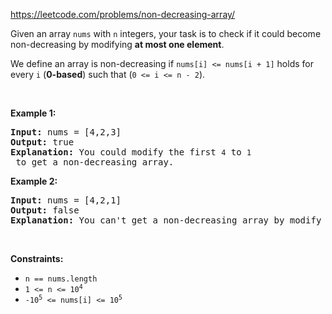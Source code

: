 https://leetcode.com/problems/non-decreasing-array/

 <div class="content__u3I1 question-content__JfgR"><div><p>Given an array <code>nums</code> with <code>n</code> integers, your task is to check if it could become non-decreasing by modifying <strong>at most one element</strong>.</p>

<p>We define an array is non-decreasing if <code>nums[i] &lt;= nums[i + 1]</code> holds for every <code>i</code> (<strong>0-based</strong>) such that (<code>0 &lt;= i &lt;= n - 2</code>).</p>

<p>&nbsp;</p>
<p><strong>Example 1:</strong></p>

<pre><strong>Input:</strong> nums = [4,2,3]
<strong>Output:</strong> true
<strong>Explanation:</strong> You could modify the first <code>4</code> to <code>1</code> to get a non-decreasing array.
</pre>

<p><strong>Example 2:</strong></p>

<pre><strong>Input:</strong> nums = [4,2,1]
<strong>Output:</strong> false
<strong>Explanation:</strong> You can't get a non-decreasing array by modify at most one element.
</pre>

<p>&nbsp;</p>
<p><strong>Constraints:</strong></p>

<ul>
	<li><code>n == nums.length</code></li>
	<li><code>1 &lt;= n &lt;= 10<sup>4</sup></code></li>
	<li><code>-10<sup>5</sup> &lt;= nums[i] &lt;= 10<sup>5</sup></code></li>
</ul>
</div></div>
